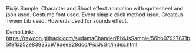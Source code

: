 Pixijs Sample:
Character and Shoot effect animation with spritesheet and json used.
Costume font used.
Event simple click method used.
CreateJs Tween Lib used.
HowlerJs used for sounds effect.

Demo Link:
https://rawcdn.githack.com/sudamaChander/PixiJsSample/56bb07027871b5f9fb252e83935c979aee828dcd/PixiJsGit/index.html
